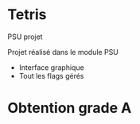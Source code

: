 # Tetris
PSU projet

Projet réalisé dans le module PSU
 - Interface graphique
 - Tout les flags gérés
 
# Obtention grade A
